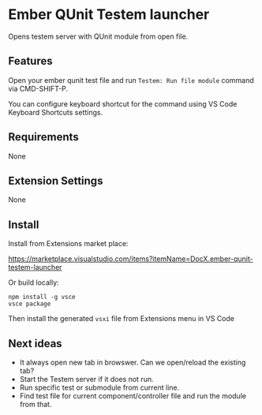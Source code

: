 # Ember QUnit Testem launcher

Opens testem server with QUnit module from open file.

## Features

Open your ember qunit test file and run `Testem: Run file module` command via CMD-SHIFT-P.

You can configure keyboard shortcut for the command using VS Code Keyboard Shortcuts settings.

## Requirements

None

## Extension Settings

None

## Install

Install from Extensions market place: 

https://marketplace.visualstudio.com/items?itemName=DocX.ember-qunit-testem-launcher

Or build locally:

```
npm install -g vsce
vsce package
```

Then install the generated `vsxi` file from Extensions menu in VS Code 

## Next ideas

* It always open new tab in browswer. Can we open/reload the existing tab?
* Start the Testem server if it does not run.
* Run specific test or submodule from current line.
* Find test file for current component/controller file and run the module from that.
